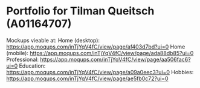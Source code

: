 # Portfolio for Tilman Queitsch (A01164707)
Mockups vieable at:
Home (desktop): https://app.moqups.com/inTjYqV4fC/view/page/af403d7bd?ui=0
Home (mobile): https://app.moqups.com/inTjYqV4fC/view/page/ada88db85?ui=0
Professional: https://app.moqups.com/inTjYqV4fC/view/page/aa506fac6?ui=0
Education: https://app.moqups.com/inTjYqV4fC/view/page/a09a0eec3?ui=0
Hobbies: https://app.moqups.com/inTjYqV4fC/view/page/ae5fb0c72?ui=0